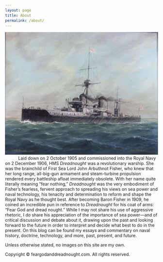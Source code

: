 ```yaml
---
layout: page
title: About
permalink: /about/
---
```


![](/Images/Dreadnought2.jpg)
<br>
&nbsp;&nbsp;&nbsp;&nbsp;&nbsp;&nbsp;&nbsp;&nbsp;&nbsp;&nbsp;&nbsp;Laid down on 2 October 1905 and commissioned into the Royal Navy on 2 December 1906, HMS _Dreadnought_ was a revolutionary warship. She was the brainchild of First Sea Lord John Arbuthnot Fisher, who knew that her long range, all-big-gun armament and steam-turbine propulsion rendered every battleship afloat immediately obsolete. With her name quite literally meaning “fear nothing,” _Dreadnought_ was the very embodiment of Fisher’s fearless, fervent approach to spreading his views on sea power and naval technology, his tenacity and determination to reform and shape the Royal Navy as he thought best. After becoming Baron Fisher in 1909, he coined an incredible pun in reference to _Dreadnought_ for his coat of arms: “Fear God and dread nought.” While I may not share his use of aggressive rhetoric, I do share his appreciation of the importance of sea power—and of critical discussion and debate about it, drawing upon the past and looking forward to the future in order to interpret and decide what best to do in the present. On this blog can be found my essays and commentary on naval history, doctrine, technology, and more, past, present, and future.

Unless otherwise stated, no images on this site are my own.

Copyright &copy; feargodanddreadnought.com. All rights reserved.
